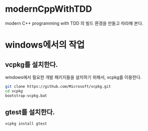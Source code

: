 # modernCppWithTDD
modern C++ programming with TDD 의 빌드 환경을 만들고 따라해 본다.

# windows에서의 작업

## vcpkg를 설치한다.
windows에서 필요한 개발 패키지들을 설치하기 위해서, vcpkg를 이용한다.
```bash
git clone https://github.com/Microsoft/vcpkg.git
cd vcpkg
bootstrap-vcpkg.bat
```

## gtest를 설치한다.
```bash
vcpkg install gtest
```
